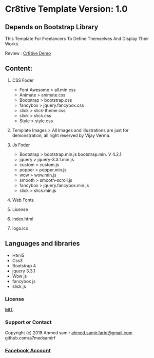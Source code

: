 # Cr8tive Template Version: 1.0
## Depends on  Bootstrap Library
This Template For Freelancers To Define Themselves And Display Their Works.

Review : [Cr8tive Demo](https://a7medsamirf.github.io/Cr8tive-t/)

## Content:
1. CSS Foder
     - Font Awesome > all.min.css
     - Animate      > animate.css
     - Bootstrap    > bootstrap.css
     - fancybox     > jquery.fancybox.css 
     - slick        > slick-theme.css
     - slick        > slick.css
     - Style        > style.css
    
2. Template Images > All Images and illustrations are just for demonstration, all right reserved by Vijay Verma.

3. Js Foder
     - Bootstrap  > bootstrap.min.js	 bootstrap.min. V 4.2.1
     - jquery     > jquery-3.3.1.min.js	
     - custom     > custom.js	  
     - popper     > popper.min.js
     - wow        > wow.min.js
     - smooth     > smooth-scroll.js
     - fancybox   > jquery.fancybox.min.js
     - slick      > slick.min.js

3. Web Fonts 

4. License

5. index.html

6. logo.ico    
    
 ## Languages and libraries  
 - Html5
 - Css3
 - Bootstrap 4
 - jquery 3.3.1
 - Wow js
 - fancybox js
 - slick js
 

### License

[MIT](https://github.com/a7medsamirf/Cr8tive-t/blob/master/LICENSE).

### Support or Contact
 Copyright (c) 2018 Ahmed samir  ahmed.samir.farid@gmail.com github.com/a7medsamirf
 
 ### [Facebook Account](https://www.facebook.com/a7med.samir.f)

